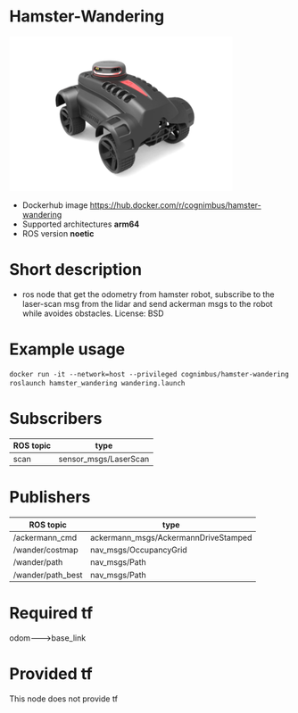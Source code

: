 # Hamster-Wandering

<img src="./hamster-wandering/nimbusc.png" alt="hamster-wandering" width="400"/>

* Dockerhub image https://hub.docker.com/r/cognimbus/hamster-wandering
* Supported architectures <b>arm64</b>
* ROS version <b>noetic
</b>

# Short description
* ros node that get the odometry from hamster robot, subscribe to the laser-scan msg from the lidar and send ackerman msgs to the robot while avoides obstacles.
License: BSD

# Example usage
```
docker run -it --network=host --privileged cognimbus/hamster-wandering roslaunch hamster_wandering wandering.launch
```

# Subscribers
ROS topic | type
--- | ---
scan | sensor_msgs/LaserScan


# Publishers
ROS topic | type
--- | ---
/ackermann_cmd | ackermann_msgs/AckermannDriveStamped
/wander/costmap | nav_msgs/OccupancyGrid
/wander/path | nav_msgs/Path
/wander/path_best | nav_msgs/Path


# Required tf
odom--->base_link


# Provided tf
This node does not provide tf


